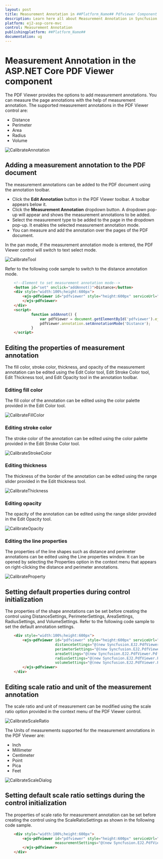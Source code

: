 ```yaml
---
layout: post
title: Measurement Annotation in ##Platform_Name## Pdfviewer Component
description: Learn here all about Measurement Annotation in Syncfusion ##Platform_Name## Pdfviewer component of Syncfusion Essential JS 2 and more.
platform: ej2-asp-core-mvc
control: Measurement Annotation
publishingplatform: ##Platform_Name##
documentation: ug
---
```



# Measurement Annotation in the ASP.NET Core PDF Viewer component

The PDF Viewer provides the options to add measurement annotations. You can measure the page annotations with the help of measurement annotation. The supported measurement annotations in the PDF Viewer control are:

* Distance
* Perimeter
* Area
* Radius
* Volume

![CalibrateAnnotation](../../../pdfviewer/images/calibrate_annotation.png)

## Adding a measurement annotation to the PDF document

The measurement annotations can be added to the PDF document using the annotation toolbar.

* Click the **Edit Annotation** button in the PDF Viewer toolbar. A toolbar appears below it.
* Click the **Measurement Annotation** dropdown button. A dropdown pop-up will appear and shows the measurement annotations to be added.
* Select the measurement type to be added to the page in the dropdown pop-up. It enables the selected measurement annotation mode.
* You can measure and add the annotation over the pages of the PDF document.

In the pan mode, if the measurement annotation mode is entered, the PDF Viewer control will switch to text select mode.

![CalibrateTool](../../../pdfviewer/images/calibrate_tool.png)

Refer to the following code sample to switch to the distance annotation mode.

```html
    <!--Element to set measurement annotation mode-->
    <button id="set" onclick="addAnnot()">Distance</button>
    <div style="width:100%;height:600px">
        <ejs-pdfviewer id="pdfviewer" style="height:600px" serviceUrl="/api/PdfViewer" documentPath=@ViewBag.DocumentPath>
        </ejs-pdfviewer>
    </div>
    <script>
            function addAnnot() {
                var pdfViewer = document.getElementById('pdfviewer').ej2_instances[0];
                pdfViewer.annotation.setAnnotationMode('Distance');
            }
    </script>
```

## Editing the properties of measurement annotation

The fill color, stroke color, thickness, and opacity of the measurement annotation can be edited using the Edit Color tool, Edit Stroke Color tool, Edit Thickness tool, and Edit Opacity tool in the annotation toolbar.

### Editing fill color

The fill color of the annotation can be edited using the color palette provided in the Edit Color tool.

![CalibrateFillColor](../../../pdfviewer/images/calibrate_fillcolor.png)

### Editing stroke color

The stroke color of the annotation can be edited using the color palette provided in the Edit Stroke Color tool.

![CalibrateStrokeColor](../../../pdfviewer/images/calibrate_stroke.png)

### Editing thickness

The thickness of the border of the annotation can be edited using the range slider provided in the Edit thickness tool.

![CalibrateThickness](../../../pdfviewer/images/calibrate_thickness.png)

### Editing opacity

The opacity of the annotation can be edited using the range slider provided in the Edit Opacity tool.

![CalibrateOpacity](../../../pdfviewer/images/calibrate_opacity.png)

### Editing the line properties

The properties of the line shapes such as distance and perimeter annotations can be edited using the Line properties window. It can be opened by selecting the Properties option in the context menu that appears on right-clicking the distance and perimeter annotations.

![CalibrateProperty](../../../pdfviewer/images/calibrate_lineprop.png)

## Setting default properties during control initialization

The properties of the shape annotations can be set before creating the control using DistanceSettings, PerimeterSettings, AreaSettings, RadiusSettings, and VolumeSettings.
Refer to the following code sample to set the default annotation settings.

```html
    <div style="width:100%;height:600px">
        <ejs-pdfviewer id="pdfviewer" style="height:600px" serviceUrl="/api/PdfViewer" documentPath=@ViewBag.DocumentPath
                       distanceSettings="@(new Syncfusion.EJ2.PdfViewer.PdfViewerDistanceSettings {FillColor="blue", Opacity=0.6, StrokeColor="green"})"
                       perimeterSettings="@(new Syncfusion.EJ2.PdfViewer.PdfViewerPerimeterSettings {FillColor="green", Opacity=0.6, StrokeColor="blue"})"
                       areaSettings="@(new Syncfusion.EJ2.PdfViewer.PdfViewerAreaSettings {FillColor="yellow", Opacity=0.6, StrokeColor="orange"})"
                       radiusSettings="@(new Syncfusion.EJ2.PdfViewer.PdfViewerRadiusSettings {FillColor="orange", Opacity=0.6, StrokeColor="pink"})"
                       volumeSettings="@(new Syncfusion.EJ2.PdfViewer.PdfViewerVolumeSettings {FillColor="pink", Opacity=0.6, StrokeColor="yellow"})">
        </ejs-pdfviewer>
    </div>
```

## Editing scale ratio and unit of the measurement annotation

The scale ratio and unit of measurement can be modified using the scale ratio option provided in the context menu of the PDF Viewer control.

![CalibrateScaleRatio](../../../pdfviewer/images/calibrate_scaleratio.png)

The Units of measurements supported for the measurement annotations in the PDF Viewer are:

* Inch
* Millimeter
* Centimeter
* Point
* Pica
* Feet

![CalibrateScaleDialog](../../../pdfviewer/images/calibrate_scaledialog.png)

## Setting default scale ratio settings during the control initialization

The properties of scale ratio for measurement annotation can be set before creating the control using the ScaleRatioSettings as shown in the following code sample.

```html
    <div style="width:100%;height:600px">
        <ejs-pdfviewer id="pdfviewer" style="height:600px" serviceUrl="/api/PdfViewer" documentPath=@ViewBag.DocumentPath
                       measurementSettings="@(new Syncfusion.EJ2.PdfViewer.PdfViewerMeasurementSettings {ScaleRatio=2, ConversionUnit=Syncfusion.EJ2.PdfViewer.CalibrationUnit.Cm})">
        </ejs-pdfviewer>
    </div>
```